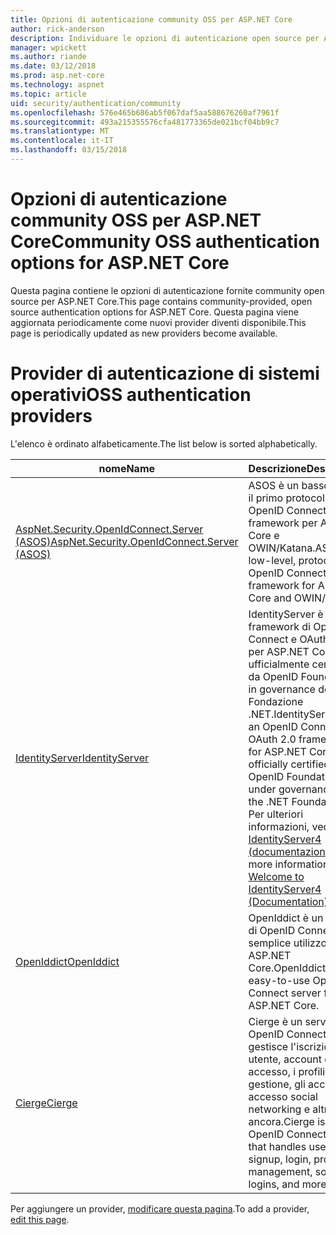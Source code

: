 ```yaml
---
title: Opzioni di autenticazione community OSS per ASP.NET Core
author: rick-anderson
description: Individuare le opzioni di autenticazione open source per ASP.NET Core.
manager: wpickett
ms.author: riande
ms.date: 03/12/2018
ms.prod: asp.net-core
ms.technology: aspnet
ms.topic: article
uid: security/authentication/community
ms.openlocfilehash: 576e465b686ab5f067daf5aa588676260af7961f
ms.sourcegitcommit: 493a215355576cfa481773365de021bcf04bb9c7
ms.translationtype: MT
ms.contentlocale: it-IT
ms.lasthandoff: 03/15/2018
---
```

# <a name="community-oss-authentication-options-for-aspnet-core"></a><span data-ttu-id="85624-103">Opzioni di autenticazione community OSS per ASP.NET Core</span><span class="sxs-lookup"><span data-stu-id="85624-103">Community OSS authentication options for ASP.NET Core</span></span>

<span data-ttu-id="85624-104">Questa pagina contiene le opzioni di autenticazione fornite community open source per ASP.NET Core.</span><span class="sxs-lookup"><span data-stu-id="85624-104">This page contains community-provided, open source authentication options for ASP.NET Core.</span></span> <span data-ttu-id="85624-105">Questa pagina viene aggiornata periodicamente come nuovi provider diventi disponibile.</span><span class="sxs-lookup"><span data-stu-id="85624-105">This page is periodically updated as new providers become available.</span></span>

# <a name="oss-authentication-providers"></a><span data-ttu-id="85624-106">Provider di autenticazione di sistemi operativi</span><span class="sxs-lookup"><span data-stu-id="85624-106">OSS authentication providers</span></span>

<span data-ttu-id="85624-107">L'elenco è ordinato alfabeticamente.</span><span class="sxs-lookup"><span data-stu-id="85624-107">The list below is sorted alphabetically.</span></span>

| <span data-ttu-id="85624-108">nome</span><span class="sxs-lookup"><span data-stu-id="85624-108">Name</span></span> | <span data-ttu-id="85624-109">Descrizione</span><span class="sxs-lookup"><span data-stu-id="85624-109">Description</span></span> |
| ---- | ----------- |
| [<span data-ttu-id="85624-110">AspNet.Security.OpenIdConnect.Server (ASOS)</span><span class="sxs-lookup"><span data-stu-id="85624-110">AspNet.Security.OpenIdConnect.Server (ASOS)</span></span>](https://github.com/aspnet-contrib/AspNet.Security.OpenIdConnect.Server) | <span data-ttu-id="85624-111">ASOS è un basso livello, il primo protocollo OpenID Connect server framework per ASP.NET Core e OWIN/Katana.</span><span class="sxs-lookup"><span data-stu-id="85624-111">ASOS is a low-level, protocol-first OpenID Connect server framework for ASP.NET Core and OWIN/Katana.</span></span> |
| [<span data-ttu-id="85624-112">IdentityServer</span><span class="sxs-lookup"><span data-stu-id="85624-112">IdentityServer</span></span>](https://identityserver.io/) | <span data-ttu-id="85624-113">IdentityServer è un framework di OpenID Connect e OAuth 2.0 per ASP.NET Core, ufficialmente certificate da OpenID Foundation e in governance della Fondazione .NET.</span><span class="sxs-lookup"><span data-stu-id="85624-113">IdentityServer is an OpenID Connect and OAuth 2.0 framework for ASP.NET Core, officially certified by the OpenID Foundation and under governance of the .NET Foundation.</span></span> <span data-ttu-id="85624-114">Per ulteriori informazioni, vedere [di IdentityServer4 (documentazione)](https://identityserver4.readthedocs.io/en/release/).</span><span class="sxs-lookup"><span data-stu-id="85624-114">For more information, see [Welcome to IdentityServer4 (Documentation)](https://identityserver4.readthedocs.io/en/release/).</span></span> |
| [<span data-ttu-id="85624-115">OpenIddict</span><span class="sxs-lookup"><span data-stu-id="85624-115">OpenIddict</span></span>](https://github.com/openiddict/openiddict-core) | <span data-ttu-id="85624-116">OpenIddict è un server di OpenID Connect di semplice utilizzo per ASP.NET Core.</span><span class="sxs-lookup"><span data-stu-id="85624-116">OpenIddict is an easy-to-use OpenID Connect server for ASP.NET Core.</span></span> |
| [<span data-ttu-id="85624-117">Cierge</span><span class="sxs-lookup"><span data-stu-id="85624-117">Cierge</span></span>](https://github.com/pwdless/Cierge) | <span data-ttu-id="85624-118">Cierge è un server di OpenID Connect che gestisce l'iscrizione utente, account di accesso, i profili, gestione, gli account di accesso social networking e altro ancora.</span><span class="sxs-lookup"><span data-stu-id="85624-118">Cierge is an OpenID Connect server that handles user signup, login, profiles, management, social logins, and more.</span></span> |

<span data-ttu-id="85624-119">Per aggiungere un provider, [modificare questa pagina](https://github.com/login?return_to=https%3A%2F%2Fgithub.com%2Faspnet%2FDocs%2Fedit%2Fmaster%2Faspnetcore%2Fsecurity%2Fauthentication%2Fcommunity.md).</span><span class="sxs-lookup"><span data-stu-id="85624-119">To add a provider, [edit this page](https://github.com/login?return_to=https%3A%2F%2Fgithub.com%2Faspnet%2FDocs%2Fedit%2Fmaster%2Faspnetcore%2Fsecurity%2Fauthentication%2Fcommunity.md).</span></span>
